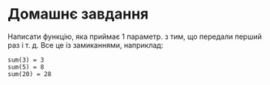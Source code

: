 # Домашнє завдання

Написати функцію, яка приймає 1 параметр. з тим, що передали перший раз і т. д. Все це із замиканнями, наприклад:

```
sum(3) = 3
sum(5) = 8
sum(20) = 28
```